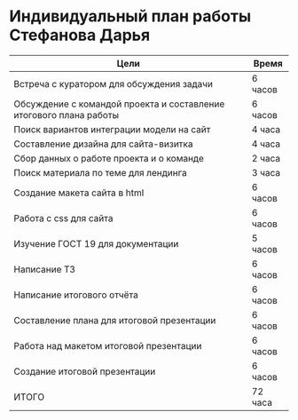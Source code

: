 # Индивидуальный план работы Стефанова Дарья

| Цели                                                               | Время   |
| ------------------------------------------------------------------ | ------- |
| Встреча с куратором для обсуждения задачи                          | 6 часов |
| Обсуждение с командой проекта и составление итогового плана работы | 6 часов |
| Поиск вариантов интеграции модели на сайт                          | 4 часа  |
| Составление дизайна для сайта-визитка                              | 4 часа  |
| Сбор данных о работе проекта и о команде                           | 2 часа  |
| Поиск материала по теме для лендинга                               | 3 часа  |
| Создание макета сайта в html                                       | 6 часов |
| Работа с css для сайта                                             | 6 часов |
| Изучение ГОСТ 19 для документации                                  | 5 часов |
| Написание ТЗ                                                       | 6 часов |
| Написание итогового отчёта                                         | 6 часов |
| Составление плана для итоговой презентации                         | 6 часов |
| Работа над макетом итоговой презентации                            | 6 часов |
| Создание итоговой презентации                                      | 6 часов |
| ИТОГО                                                              | 72 часа |
